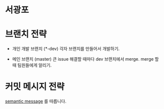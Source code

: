 # 서광포

# 브랜치 전략

* 개인 개발 브랜치 (*-dev)
각자 브랜치를 만들어서 개발하기.

* 메인 브랜치 (master)
큰 issue 해결할 때마다 dev 브랜치에서 merge.
merge 할 때 팀원들에게 알리기.  


# 커밋 메시지 전략

[semantic message](https://www.conventionalcommits.org/en/v1.0.0/) 를 따릅니다. 
